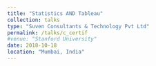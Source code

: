```yaml
---
title: "Statistics AND Tableau"
collection: talks
type: "Suven Consultants & Technology Pvt Ltd"
permalink: /talks/c_certif
#venue: "Stanford University"
date: 2018-10-18
location: "Mumbai, India"
---
```


